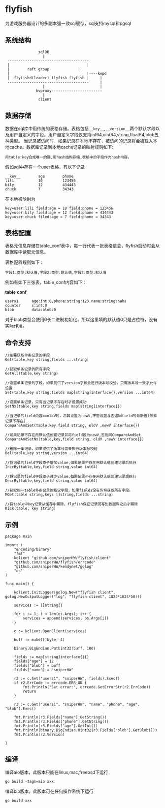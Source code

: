 # flyfish

为游戏服务器设计的多副本强一致sql缓存，sql支持mysql和pgsql


## 系统结构

	               sqlDB
	                 |
	 -------------------------------------
	 |                                   |
	 |	      raft group             |
	 |                                   |----kvpd 
	 |  flyfishd(leader) flyfish flyfish |     |        
	 -------------------------------------     |         
	                 |                         |        
	              kvproxy-----------------------
	                 |
	               client



## 数据存储

数据在sql库中用传统的表格存储。表格包括`__key__`,`__version__`两个默认字段以及用户自定义的字段。用户自定义字段仅支持int64,uint64,string,float64,blob五种类型。
当记录被访问时，如果记录在本地不存在，被访问的记录将会被载入本地cache。数据库记录到本地cache记录的映射规则如下:

	用table:key合成唯一的键,用hash结构存储,表格中的字段作为hash内容。


假如sql中存在一个user表格，有以下记录

	__key__        age        phone
	lili           10         123456
	bily           12         434443
	chuck          7          34343

在本地被映射为

	key=user:lili field:age = 10 field:phone = 123456
	key=user:bily field:age = 12 field:phone = 434443
	key=user:chuck filed:age = 7 field:phone = 34343


## 表格配置

表格元信息存储在table_conf表中，每一行代表一张表格信息，flyfish启动时会从数据库中读取元信息。

表格配置规则如下：

	字段1:类型:默认值,字段2:类型:默认值,字段3:类型:默认值


例如有如下三张表，table_conf内容如下：

__table__    __conf__              	

	users1      age:int:0,phone:string:123,name:string:haha
	counter     c:int:0
	blob        data:blob:0

对于blob类型会使用0长二进制初始化，所以这里填的默认值0只是占位符，没有实际作用。

## 命令支持

	//按需获取单条记录的字段	
	Get(table,key string,fields ...string)
	
	//获取单条记录的所有字段	
	GetAll(table,key string) 
	
	//设置单条记录的字段，如果提供了version字段会进行版本号校验，只有版本号一致才允许设置	
	Set(table,key string,fields map[string]interface{},version ...int64) 
	
	//设置单条记录，只有当记录不存在时才设置成功	
	SetNx(table,key string,fields map[string]interface{})
	
	//当记录的field内容==oldV时，将其设置为newV,不管设置与否返回field的最新值(除非记录不存在)	
	CompareAndSet(table,key,field string, oldV ,newV interface{}) 
	
	//如果记录不存在用默认值创建记录并将field设为newV,否则同CompareAndSet	
	CompareAndSetNx(table,key,field string, oldV ,newV interface{}) 
	
	//删除一条记录，如果提供了版本号需要执行版本号校验	
	Del(table,key string,version ...int64) 
	
	//将记录的field字段原子增加value,如果记录不存在用默认值创建记录后执行	
	IncrBy(table,key,field string,value int64)  
	
	//将记录的field字段原子减少value,如果记录不存在用默认值创建记录后执行
	DecrBy(table,key,field string,value int64)  
	
	//获取同一table多条记录的指定字段，如果fields没有传将获取所有字段。
	MGet(table string,keys []string,fields ...string) 
	
	//将table中key记录从缓存中踢除，flyfish保证记录回写到数据库之后才踢除
	Kick(table, key string)


## 示例

	package main
	
	import (
		"encoding/binary"
		"fmt"
		kclient "github.com/sniperHW/flyfish/client"
		"github.com/sniperHW/flyfish/errcode"
		"github.com/sniperHW/kendynet/golog"
		"os"
	)
	
	func main() {
	
		kclient.InitLogger(golog.New("flyfish client", golog.NewOutputLogger("log", "flyfish client", 1024*1024*50)))
	
		services := []string{}
	
		for i := 1; i < len(os.Args); i++ {
			services = append(services, os.Args[i])
		}
	
		c := kclient.OpenClient(services)
	
		buff := make([]byte, 4)
	
		binary.BigEndian.PutUint32(buff, 100)
	
		fields := map[string]interface{}{}
		fields["age"] = 12
		fields["blob"] = buff
		fields["name"] = "sniperHW"
	
		r2 := c.Set("users1", "sniperHW", fields).Exec()
		if r2.ErrCode != errcode.ERR_OK {
			fmt.Println("Set error:", errcode.GetErrorStr(r2.ErrCode))
			return
		}
	
		r3 := c.Get("users1", "sniperHW", "name", "phone", "age", "blob").Exec()
	
		fmt.Println(r3.Fields["name"].GetString())
		fmt.Println(r3.Fields["phone"].GetString())
		fmt.Println(r3.Fields["age"].GetInt())
		fmt.Println(binary.BigEndian.Uint32(r3.Fields["blob"].GetBlob()))
		fmt.Println(r3.Version)
	
	}

## 编译

编译aio版本，此版本只能在linux,mac,freebsd下运行

	go build -tags=aio xxx

编译bio版本，此版本可在任何操作系统下运行

	go build xxx










